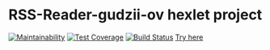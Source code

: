 # RSS-Reader-gudzii-ov hexlet project
[![Maintainability](https://api.codeclimate.com/v1/badges/e15965b8104bd1f478f6/maintainability)](https://codeclimate.com/github/gudzii-ov/project-lvl3-s342/maintainability)
[![Test Coverage](https://api.codeclimate.com/v1/badges/e15965b8104bd1f478f6/test_coverage)](https://codeclimate.com/github/gudzii-ov/project-lvl3-s342/test_coverage)
[![Build Status](https://travis-ci.org/gudzii-ov/project-lvl3-s342.svg?branch=master)](https://travis-ci.org/gudzii-ov/project-lvl3-s342)
[Try here](https://gudzii-ov.surge.sh/)